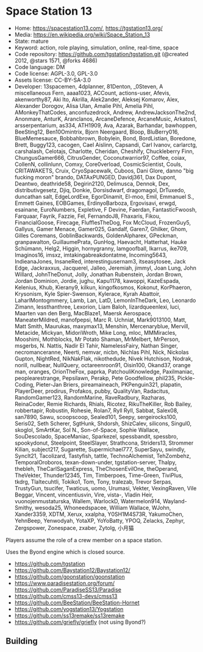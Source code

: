 # Space Station 13

- Home: https://spacestation13.com/, https://tgstation13.org/
- Media: https://en.wikipedia.org/wiki/Space_Station_13
- State: mature
- Keyword: action, role playing, simulation, online, real-time, space
- Code repository: https://github.com/tgstation/tgstation.git (@created 2012, @stars 1571, @forks 4686)
- Code language: DM
- Code license: AGPL-3.0, GPL-3.0
- Assets license: CC-BY-SA-3.0
- Developer: 13spacemen, 4dplanner, 81Denton, _0Steven, A miscellaneous Fern, aaaa1023, ACCount, actions-user, Afevis, akenworthy87, Aki Ito, Akrilla, Alek2ander, Aleksej Komarov, Alex, Alexander Dorogov, Alisa Ulan, Amalie Pihl, Amelia Pihl, AMonkeyThatCodes, anconfuzedrock, Andrew, AndrewJacksonThe2nd, Anonmare, AnturK, Aranclanos, ArcaneDefence, ArcaneMusic, Arkatos1, arsserpentarium, as334, ATH1909, Ava, Azarak, Barhandar, bawhoppen, BeeSting12, Ben10Omintrix, Bjorn Neergaard, Bloop, BluBerry016, BlueMemesauce, Bobbahbrown, Bobylein, Bond, BordListian, Boredone, Brett, Buggy123, cacogen, Cael Aislinn, Capsandi, Carl Ivanov, carlarctg, carshalash, Celotajs, Charlotte, Cheridan, Cheshify, Chuckleberry Finn, ChungusGamer666, CitrusGender, Coconutwarrior97, Coffee, coiax, CollenN, collinlunn, Comxy, Core0verload, CosmicScientist, Couls, CRITAWAKETS, Cruix, CryoSpacewalk, Cuboos, Dani Glore, danno "big fucking moron" brando, DATAxPUNGED, Davidj361, Dax Dupont, Deantwo, deathride58, Degirin2120, Delimusca, Dennok, Dex, distributivgesetz, Djiq, Donkie, Dorsisdwarf, dragomagol, DrTuxedo, duncathan salt, EdgeLordExe, EgorDinamit, El-moo, Emil, Emmanuel S., Emmett Gaines, EOBGames, ErdinyoBarboza, Ergovisavi, erwgd, esainane, EuroNumbers, Expletive, F Devine, Faerdan, FantasticFwoosh, Farquaar, Fayrik, Fazzie, Fel, FernandoJ8, Fhaxaris, Fikou, FinancialGoose, Firecage, FlufflesTheDog, Fox McCloud, FrozenGuy5, Gallyus, Gamer Menace, Gamer025, Gandalf, Garen7, Ghilker, Ghom, Gilles Coremans, GoblinBackwards, GoldenAlpharex, GPeckman, granpawalton, GuillaumePrata, GunHog, Haevacht, Hatterhat, Hauke Schümann, Helg2, Higgin, hornygranny, Iamgoofball, Ikarrus, ike709, Imaginos16, imsxz, imtakingabreakdontatme, Incoming5643, IndieanaJones, InsaneRed, interestingusernam3, itseasytosee, Jack Edge, Jackraxxus, Jacquerel, Jalleo, Jeremiah, jimmyl, Joan Lung, John Willard, JohnTheDonut, Jolly, Jonathan Rubenstein, Jordan Brown, Jordan Dominion, Jordie, jughu, Kapu1178, kawoppi, KazeEspada, Kelenius, Khub, Kierany9, kilkun, kingofkosmos, Kokonut, KorPhaeron, Krysonism, Kyle Spier-Swenson, Kylerace, Kyrah Abattoir, LaharlMontogmmery, Lamb, Lan, LatD, LemonInTheDark, Leo, Leonardo Zimann, lessthanthree, Lexorion, Liam Baloh, lizardqueenlexi, luci, Maarten van den Berg, MacBlaze1, Maersk Aerospace, ManeaterMildred, manofpepsi, Marc R. Uchniat, Mark9013100, Matt, Matt Smith, Maurukas, maxymax13, Menshin, Mercenaryblue, Mervill, Metacide, Mickyan, MidoriWroth, Mike Long, mloc, MMMiracles, Mooshimi, Mothblocks, Mr Potato Shaman, MrMelbert, MrPerson, msgerbs, N. Nattis, Nadir El Tahir, NamelessFairy, Nathan Singer, necromanceranne, Neerti, nemvar, nicbn, Nichlas Pihl, Nick, Nickolas Gupton, NightRed, NikNakFlak, nikothedude, Nivek Hutchison, Nodrak, norill, nullbear, NullQuery, octareenroon91, Oisin100, Okand37, orange man, oranges, OrionTheFox, paprka, PatchouliKnowledge, Paxilmaniac, peoplearestrange, Pepsilawn, Perakp, Pete Goodfellow, phil235, Pickle-Coding, Pieter-Jan Briers, pireamaineach, PKPenguin321, plapatin, PlayerDeer, prodirus, Profakos, pubby, QualityVan, Radacitus, RandomGamer123, RandomMarine, RaveRadbury, Razharas, ReinaCoder, Remie Richards, Rhials, Ricotez, RikuTheKiller, Rob Bailey, robbertapir, Robustin, Rohesie, Rolan7, Ryll Ryll, Sabbat, Salex08, san7890, Sawu, scoopscoop, Sealed101, Seepy, sergeirocks100, Seris02, Seth Scherer, SgtHunk, Shdorsh, ShizCalev, silicons, Singul0, skoglol, SmArtKar, Sol N., Son-of-Space, Sophie Wallace, SouDescolado, SpaceManiac, Sparkezel, spessbandit, spessbro, spookydonut, Steelpoint, SteelSlayer, Strathcona, Striders13, Strommer Kilian, subject217, Sugarette, Supermichael777, SuperSayu, swindly, SyncIt21, Tacolizard, Tastyfish, tattle, TechnoAlchemist, TehZombehz, TemporalOroboros, texan-down-under, tgstation-server, Thalpy, thebleh, TheCarlSaganExpress, TheChosenEvilOne, theOperand, TheVekter, Thunder12345, Tim, Timberpoes, Time-Green, TiviPlus, tkdrg, Tlaltecuhtli, Tokiko1, Tom, Tony, tralezab, Trevor Serpas, TrustyGun, tsucifer, Twaticus, uomo, Urumasi, Vekter, VexingRaven, Vile Beggar, Vincent, vincentiusvin, Vire, vista-, Vladin Heir, vuonojenmustaturska, Wallem, WarlockD, Watermelon914, Wayland-Smithy, wesoda25, Whoneedspacee, William Wallace, WJohn, Xander3359, XDTM, Xerux, xxalpha, Y0SH1M4S73R, YakumoChen, YehnBeep, Yenwodyah, YotaXP, YoYoBatty, YPOQ, Zelacks, Zephyr, Zergspower, Zonespace, zxaber, Zytolg, 小月猫

Players assume the role of a crew member on a space station.

Uses the Byond engine which is closed source.
+ https://github.com/tgstation
+ https://github.com/Baystation12/Baystation12/
+ https://github.com/goonstation/goonstation
+ https://www.paradisestation.org/forum/ https://github.com/ParadiseSS13/Paradise
+ https://github.com/cmss13-devs/cmss13
+ https://github.com/BeeStation/BeeStation-Hornet
+ https://github.com/yogstation13/Yogstation
+ https://github.com/ss13remake/ss13remake
+ https://github.com/griefly/griefly (not using Byond?)

## Building
